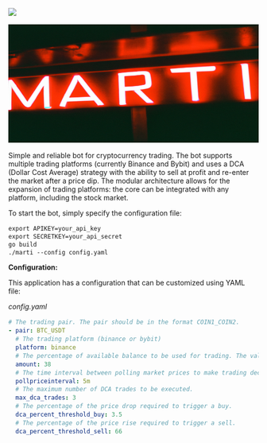 ![](https://github.com/vadiminshakov/marti/workflows/tests/badge.svg)

![marti](https://github.com/vadiminshakov/marti/blob/main/img.png)

Simple and reliable bot for cryptocurrency trading. The bot supports multiple trading platforms (currently Binance and Bybit) and uses a DCA (Dollar Cost Average) strategy with the ability to sell at profit and re-enter the market after a price dip. The modular architecture allows for the expansion of trading platforms: the core can be integrated with any platform, including the stock market.

To start the bot, simply specify the configuration file:
```
export APIKEY=your_api_key
export SECRETKEY=your_api_secret
go build
./marti --config config.yaml
```

**Configuration:**

This application has a configuration that can be customized using YAML file:

_config.yaml_
```yaml
# The trading pair. The pair should be in the format COIN1_COIN2.
- pair: BTC_USDT
  # The trading platform (binance or bybit)
  platform: binance
  # The percentage of available balance to be used for trading. The value should be in the range of 0 to 100.
  amount: 38
  # The time interval between polling market prices to make trading decision (buy/sell/do nothing).
  pollpriceinterval: 5m
  # The maximum number of DCA trades to be executed.
  max_dca_trades: 3
  # The percentage of the price drop required to trigger a buy.
  dca_percent_threshold_buy: 3.5
  # The percentage of the price rise required to trigger a sell.
  dca_percent_threshold_sell: 66
```